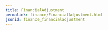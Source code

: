 ```yaml
---
title: FinancialAdjustment
permalink: finance/FinancialAdjustment.html
jsonid: finance_financialadjustment
---
```

